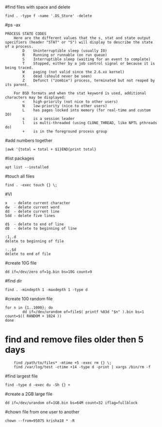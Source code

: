 #find files with space and delete

  	find . -type f -name '.DS_Store' -delete

#ps -ax

	PROCESS STATE CODES
       	Here are the different values that the s, stat and state output specifiers (header "STAT" or "S") will display to describe the state of a process.
       		D    Uninterruptible sleep (usually IO)
       		R    Running or runnable (on run queue)
       		S    Interruptible sleep (waiting for an event to complete)
       		T    Stopped, either by a job control signal or because it is being traced.
       		W    paging (not valid since the 2.6.xx kernel)
       		X    dead (should never be seen)
       		Z    Defunct ("zombie") process, terminated but not reaped by its parent.

       	For BSD formats and when the stat keyword is used, additional characters may be displayed:
       		<    high-priority (not nice to other users)
       		N    low-priority (nice to other users)
       		L    has pages locked into memory (for real-time and custom IO)
       		s    is a session leader
       		l    is multi-threaded (using CLONE_THREAD, like NPTL pthreads do)
       		+    is in the foreground process group

#add numbers together

	|awk '{total = total + $1}END{print total}

#list packages

	apt list --installed

#touch all files

	find . -exec touch {} \;

#VI

	x   - delete current character
	dw  - delete current word
	dd  - delete current line
	5dd - delete five lines

	d$  - delete to end of line
	d0  - delete to beginning of line

	:1,.d
	delete to beginning of file

	:.,$d
	delete to end of file

#create 10G file

	dd if=/dev/zero of=1g.bin bs=10G count=9

#find dir

	find . -mindepth 1 -maxdepth 1 -type d

#create 100 random file

	for n in {1..1000}; do
    		dd if=/dev/urandom of=file$( printf %03d "$n" ).bin bs=1 count=$(( RANDOM + 1024 ))
	done


# find and remove files older then 5 days

    	find /path/to/files* -mtime +5 -exec rm {} \;
    	find /var/log/test -ctime +14 -type d -print | xargs /bin/rm -f

#find largest file

	find -type d -exec du -Sh {} +

#create a 2GB large file

	dd if=/dev/urandom of=1GB.bin bs=64M count=32 iflag=fullblock

#chown file from one user to another

	chown --from=95075 krisha18 * -R

